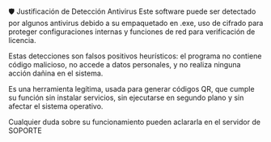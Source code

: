 🛡️ Justificación de Detección Antivirus
Este software puede ser detectado por algunos antivirus debido a su empaquetado en .exe, uso de cifrado para proteger configuraciones internas y funciones de red para verificación de licencia.

Estas detecciones son falsos positivos heurísticos: el programa no contiene código malicioso, no accede a datos personales, y no realiza ninguna acción dañina en el sistema.

Es una herramienta legítima, usada para generar códigos QR, que cumple su función sin instalar servicios, sin ejecutarse en segundo plano y sin afectar el sistema operativo.

Cualquier duda sobre su funcionamiento pueden aclararla en el servidor de SOPORTE 
